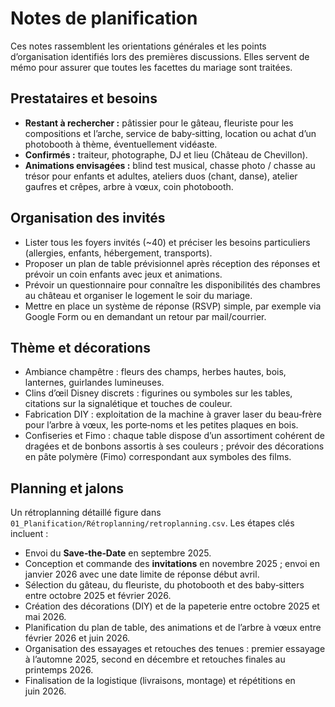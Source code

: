 # Notes de planification

Ces notes rassemblent les orientations générales et les points d’organisation identifiés lors des premières discussions. Elles servent de mémo pour assurer que toutes les facettes du mariage sont traitées.

## Prestataires et besoins

* **Restant à rechercher :** pâtissier pour le gâteau, fleuriste pour les compositions et l’arche, service de baby‑sitting, location ou achat d’un photobooth à thème, éventuellement vidéaste.  
* **Confirmés :** traiteur, photographe, DJ et lieu (Château de Chevillon).  
* **Animations envisagées :** blind test musical, chasse photo / chasse au trésor pour enfants et adultes, ateliers duos (chant, danse), atelier gaufres et crêpes, arbre à vœux, coin photobooth.

## Organisation des invités

* Lister tous les foyers invités (~40) et préciser les besoins particuliers (allergies, enfants, hébergement, transports).  
* Proposer un plan de table prévisionnel après réception des réponses et prévoir un coin enfants avec jeux et animations.  
* Prévoir un questionnaire pour connaître les disponibilités des chambres au château et organiser le logement le soir du mariage.  
* Mettre en place un système de réponse (RSVP) simple, par exemple via Google Form ou en demandant un retour par mail/courrier.

## Thème et décorations

* Ambiance champêtre : fleurs des champs, herbes hautes, bois, lanternes, guirlandes lumineuses.  
* Clins d’œil Disney discrets : figurines ou symboles sur les tables, citations sur la signalétique et touches de couleur.  
* Fabrication DIY : exploitation de la machine à graver laser du beau‑frère pour l’arbre à vœux, les porte‑noms et les petites plaques en bois.  
* Confiseries et Fimo : chaque table dispose d’un assortiment cohérent de dragées et de bonbons assortis à ses couleurs ; prévoir des décorations en pâte polymère (Fimo) correspondant aux symboles des films.

## Planning et jalons

Un rétroplanning détaillé figure dans `01_Planification/Rétroplanning/retroplanning.csv`. Les étapes clés incluent :

* Envoi du **Save‑the‑Date** en septembre 2025.  
* Conception et commande des **invitations** en novembre 2025 ; envoi en janvier 2026 avec une date limite de réponse début avril.  
* Sélection du gâteau, du fleuriste, du photobooth et des baby‑sitters entre octobre 2025 et février 2026.  
* Création des décorations (DIY) et de la papeterie entre octobre 2025 et mai 2026.  
* Planification du plan de table, des animations et de l’arbre à vœux entre février 2026 et juin 2026.  
* Organisation des essayages et retouches des tenues : premier essayage à l’automne 2025, second en décembre et retouches finales au printemps 2026.  
* Finalisation de la logistique (livraisons, montage) et répétitions en juin 2026.
